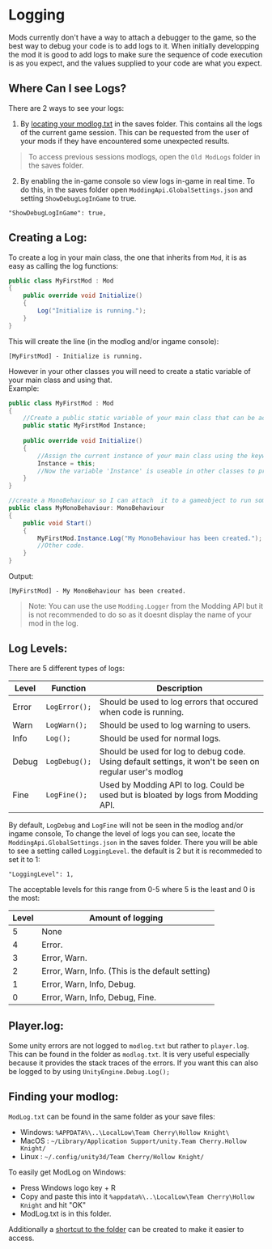 # Logging
Mods currently don't have a way to attach a debugger to the game, so the best way to debug your code is to add logs to it. When initially developping the mod it is good to add logs to make sure the sequence of code execution is as you expect, and the values supplied to your code are what you expect. 
## Where Can I see Logs?
There are 2 ways to see your logs:

 1. By [locating your modlog.txt](#finding-your-modlog) in the saves folder. This contains all the logs of the current game session. This can be requested from the user of your mods if they have encountered some unexpected results.  
> To access previous sessions modlogs, open the `Old ModLogs` folder in the saves folder.
2. By enabling the in-game console so view logs in-game in real time.
To do this, in the saves folder open `ModdingApi.GlobalSettings.json` and setting `ShowDebugLogInGame` to true.
``` 
"ShowDebugLogInGame": true,
```

## Creating a Log:
To create a log in your main class, the one that inherits from `Mod`, it is as easy as calling the log functions:  
```cs 
public class MyFirstMod : Mod
{
	public override void Initialize()
	{
		Log("Initialize is running.");
	}
}
```
This will create the line (in the modlog and/or ingame console):  
``` 
[MyFirstMod] - Initialize is running.
```

However in your other classes you will need to create a static variable of your main class and using that.   
Example:
```cs 
public class MyFirstMod : Mod
{
	//Create a public static variable of your main class that can be accessed from other classes:
	public static MyFirstMod Instance;
	
	public override void Initialize()
	{
		//Assign the current instance of your main class using the keyword 'this' to the variable named 'Instance':
		Instance = this;
		//Now the variable 'Instance' is useable in other classes to provide functionality that the main class has such as Logging.
	}
}

//create a MonoBehaviour so I can attach  it to a gameobject to run some code on it
public class MyMonoBehaviour: MonoBehaviour
{
	public void Start()
	{
		MyFirstMod.Instance.Log("My MonoBehaviour has been created.");
		//Other code.
	}
}
```
Output:
``` 
[MyFirstMod] - My MonoBehaviour has been created.
```
> Note: You can use the use `Modding.Logger` from the Modding API but it is not recommended to do so as it doesnt display the name of your mod in the log.

## Log Levels:  
There are 5 different types of logs:  
  
|Level| Function |Description|  
|-|-|-|  
|Error| `LogError();`| Should be used to log errors that occured when code is running.|  
|Warn| `LogWarn();`| Should be used to log warning to users.|  
|Info| `Log();`| Should be used for normal logs.|  
|Debug| `LogDebug();`| Should be used for log to debug code. Using default settings, it won't be seen on regular user's modlog|  
|Fine|`LogFine();`| Used by Modding API to log. Could be used but is bloated by logs from Modding API.|  
  
By default, `LogDebug` and `LogFine` will not be seen in the modlog and/or ingame console, To change the level of logs you can see, locate the `ModdingApi.GlobalSettings.json` in the saves folder. There you will be able to see a setting called `LoggingLevel`. the default is 2 but it is recommeded to set it to 1:
``` 
"LoggingLevel": 1,
```

The acceptable levels for this range from 0-5 where 5 is the least and 0 is the most:  
  
|Level|Amount of logging|  
|--|--|  
|5|None|  
|4|Error.|  
|3|Error, Warn.|  
|2|Error, Warn, Info. (This is the default setting)|   
|1| Error, Warn, Info, Debug.|   
|0| Error, Warn, Info, Debug, Fine.|   
   
## Player.log:  
Some unity errors are not logged to `modlog.txt` but rather to `player.log`. This can be found in the folder as `modlog.txt`. It is very useful especially because it provides the stack traces of the errors.
If you want this can also be logged to by using `UnityEngine.Debug.Log();`

## Finding your modlog:  
`ModLog.txt` can be found in the same folder as your save files:
- Windows: `%APPDATA%\..\LocalLow\Team Cherry\Hollow Knight\`
- MacOS  : `~/Library/Application Support/unity.Team Cherry.Hollow Knight/`
- Linux  : `~/.config/unity3d/Team Cherry/Hollow Knight/`

To easily get ModLog on Windows:
- Press Windows logo key + R
- Copy and paste this into it `%appdata%\..\LocalLow\Team Cherry\Hollow Knight` and hit "OK"
- ModLog.txt is in this folder.

Additionally a [shortcut to the folder](https://www.howtogeek.com/436615/how-to-create-desktop-shortcuts-on-windows-10-the-easy-way/) can be created to make it easier to access.
